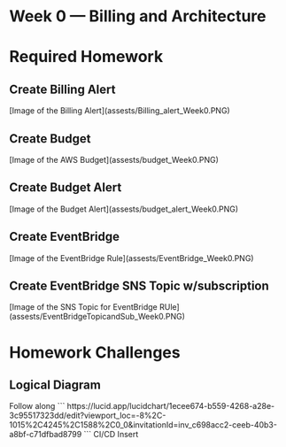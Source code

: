 # Week 0 — Billing and Architecture

<h1>Required Homework</h1>

<h2>Create Billing Alert</h2>
[Image of the Billing Alert](assests/Billing_alert_Week0.PNG)

<h2>Create Budget</h2>
[Image of the AWS Budget](assests/budget_Week0.PNG)

<h2>Create Budget Alert</h2>
[Image of the Budget Alert](assests/budget_alert_Week0.PNG)

<h2>Create EventBridge</h2>
[Image of the EventBridge Rule](assests/EventBridge_Week0.PNG)

<h2>Create EventBridge SNS Topic w/subscription</h2>
[Image of the SNS Topic for EventBridge RUle](assests/EventBridgeTopicandSub_Week0.PNG)


<h1>Homework Challenges</h1>
<h2>Logical Diagram</h2>
Follow along
```
https://lucid.app/lucidchart/1ecee674-b559-4268-a28e-3c95517323dd/edit?viewport_loc=-8%2C-1015%2C4245%2C1588%2C0_0&invitationId=inv_c698acc2-ceeb-40b3-a8bf-c71dfbad8799
```
CI/CD
Insert

